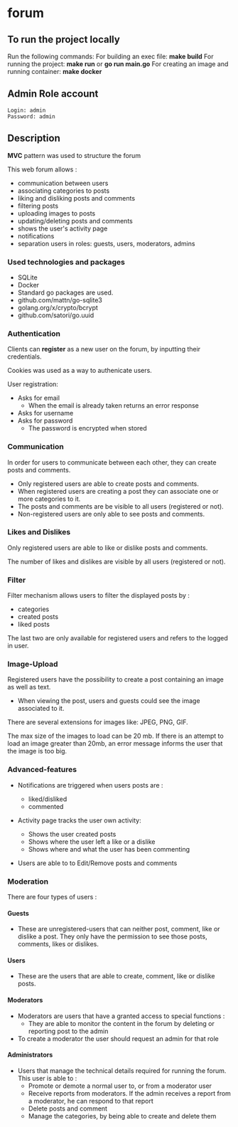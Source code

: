 # forum

## To run the project locally

Run the following commands:
For building an exec file: **make build**
For running the project: **make run** or **go run main.go**
For creating an image and running container: **make docker**

## Admin Role account

    Login: admin
    Password: admin

## Description
**MVC** pattern was used to structure the forum

This web forum allows :

* communication between users
* associating categories to posts
* liking and disliking posts and comments
* filtering posts
* uploading images to posts
* updating/deleting posts and comments
* shows the user's activity page
* notifications
* separation users in roles: guests, users, moderators, admins


### Used technologies and packages
* SQLite
* Docker
* Standard go packages are used.
* github.com/mattn/go-sqlite3
* golang.org/x/crypto/bcrypt
* github.com/satori/go.uuid


### Authentication

Clients can **register** as a new user on the forum, by inputting their credentials.

Cookies was used as a way to authenicate users. 

User registration:
* Asks for email
    * When the email is already taken returns an error response
* Asks for username
* Asks for password
    * The password is encrypted when stored

### Communication

In order for users to communicate between each other, they can create posts and comments.

* Only registered users are able to create posts and comments.
* When registered users are creating a post they can associate one or more categories to it.
* The posts and comments are be visible to all users (registered or not).
* Non-registered users are only able to see posts and comments.

### Likes and Dislikes

Only registered users are able to like or dislike posts and comments.

The number of likes and dislikes are visible by all users (registered or not).

### Filter

Filter mechanism allows users to filter the displayed posts by :

* categories
* created posts
* liked posts

The last two are only available for registered users and refers to the logged in user.

### Image-Upload

Registered users have the possibility to create a post containing an image as well as text.

* When viewing the post, users and guests could see the image associated to it.

There are several extensions for images like: JPEG, PNG, GIF.

The max size of the images to load can be 20 mb. If there is an attempt to load an image greater than 20mb, an error message informs the user that the image is too big.

### Advanced-features

* Notifications are triggered when users posts are :
    * liked/disliked
    * commented

* Activity page tracks the user own activity:
    * Shows the user created posts
    * Shows where the user left a like or a dislike
    * Shows where and what the user has been commenting

* Users are able to to Edit/Remove posts and comments

### Moderation
There are four types of users :

#### Guests

* These are unregistered-users that can neither post, comment, like or dislike a post. They only have the permission to see those posts, comments, likes or dislikes.

#### Users

* These are the users that are able to create, comment, like or dislike posts.

#### Moderators

* Moderators are users that have a granted access to special functions :
    * They are able to monitor the content in the forum by deleting or reporting post to the admin
* To create a moderator the user should request an admin for that role

#### Administrators

* Users that manage the technical details required for running the forum. This user is able to :
    * Promote or demote a normal user to, or from a moderator user
    * Receive reports from moderators. If the admin receives a report from a moderator, he can respond to that report
    * Delete posts and comment
    * Manage the categories, by being able to create and delete them



